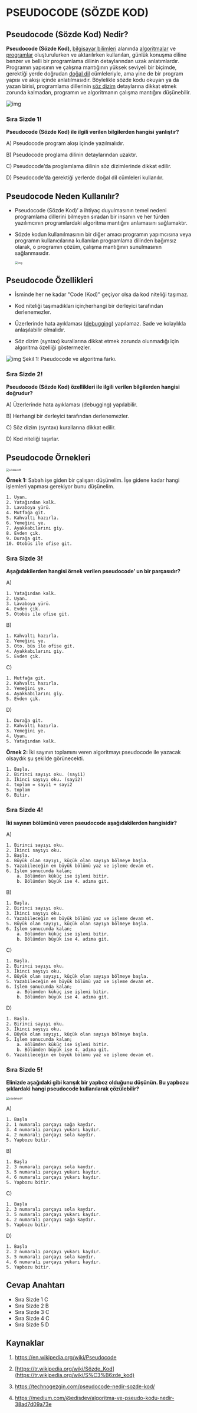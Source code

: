 # PSEUDOCODE (SÖZDE KOD)



## Pseudocode (Sözde Kod) Nedir?

   **Pseudocode (Sözde Kod)**, [bilgisayar bilimleri](https://tr.wikipedia.org/wiki/Bilgisayar_bilimleri) alanında [algoritmalar](https://tr.wikipedia.org/wiki/Algoritma) ve [programlar](https://tr.wikipedia.org/wiki/Program) oluşturulurken ve aktarılırken kullanılan, günlük konuşma diline benzer ve belli bir programlama dilinin detaylarından uzak anlatımlardır. Programın yapısının ve çalışma mantığının yüksek seviyeli bir biçimde, gerektiği yerde doğrudan [doğal dil](https://tr.wikipedia.org/wiki/Doğal_dil) cümleleriyle, ama yine de bir program yapısı ve akışı içinde anlatılmasıdır. Böylelikle sözde kodu okuyan ya da yazan birisi, programlama dillerinin [söz dizim](https://tr.wikipedia.org/wiki/Sözdizim) detaylarına dikkat etmek zorunda kalmadan, programın ve algoritmanın çalışma mantığını düşünebilir.



![img](figures/sözdekod1.jpg)	





### Sıra Sizde 1! 

**Pseudocode (Sözde Kod) ile ilgili verilen bilgilerden hangisi** **yanlıştır?**

A) Pseudocode program akışı içinde yazılmalıdır.

B) Pseudocode proglama dilinin detaylarından uzaktır.

C) Pseudocode’da proglamlama dilinin söz dizimlerinde dikkat edilir.

D) Pseudocode’da gerektiği yerlerde doğal dil cümleleri kullanılır.



## Pseudocode Neden Kullanılır?

* Pseudocode (Sözde Kod)’ a ihtiyaç duyulmasının temel nedeni programlama dillerini bilmeyen sıradan bir insanın ve her türden yazılımcının programlardaki algoritma mantığını anlamasını sağlamaktır.

* Sözde kodun kullanılmasının bir diğer amacı programın yapımcısına veya programın kullanıcılarına kullanılan programlama dilinden bağımsız olarak, o programın çözüm, çalışma mantığının sunulmasının sağlanmasıdır.

  

  <img src="figures/sözdekod2.jpg" alt="img" style="zoom:50%;" />
  
  



## Pseudocode Özellikleri

* İsminde her ne kadar "Code (Kod)" geçiyor olsa da kod niteliği taşımaz.

* Kod niteliği taşımadıkları için;herhangi bir derleyici tarafından derlenemezler.

* Üzerlerinde hata ayıklaması ([debugging](https://searchsoftwarequality.techtarget.com/definition/debugging)) yapılamaz. Sade ve kolaylıkla anlaşılabilir olmalıdır.

* Söz dizim (syntax) kurallarına dikkat etmek zorunda olunmadığı için algoritma özelliği göstermezler.

  

![img](figures/sözdekod3.jpg) Şekil 1: Pseudocode ve algoritma farkı.



### Sıra Sizde 2!

**Pseudocode (Sözde Kod) özellikleri ile ilgili verilen bilgilerden hangisi** **doğrudur?**

A) Üzerlerinde hata ayıklaması (debugging) yapılabilir.

B) Herhangi bir derleyici tarafından derlenemezler.

C) Söz dizim (syntax) kurallarına dikkat edilir.

D) Kod niteliği taşırlar.



## Pseudocode Örnekleri 

<img src="figures\södekod5.gif" alt="södekod5" style="zoom:50%;" />



**Örnek 1:** Sabah işe giden bir çalışanı düşünelim. İşe gidene kadar hangi işlemleri yapması gerekiyor bunu düşünelim.

```pseudocode
1. Uyan.
2. Yatağından kalk.
3. Lavaboya yürü.
4. Mutfağa git.
5. Kahvaltı hazırla.
6. Yemeğini ye.
7. Ayakkabılarını giy.
8. Evden çık.
9. Durağa git.
10. Otobüs ile ofise git.
```



### Sıra Sizde 3!

**Aşağıdakilerden hangisi örnek verilen pseudocode’ un bir parçasıdır?**

A)

``` pseudocode
1. Yatağından kalk.
2. Uyan.
3. Lavaboya yürü.
4. Evden çık.
5. Otobüs ile ofise git.
```

B)

```pseudocode
1. Kahvaltı hazırla.
2. Yemeğini ye.
3. Oto. büs ile ofise git.
4. Ayakkabılarını giy.
5. Evden çık.
```

C)

```pseudocode
1. Mutfağa git.
2. Kahvaltı hazırla.
3. Yemeğini ye.
4. Ayakkabılarını giy.
5. Evden çık.
```

D)

```pseudocode
1. Durağa git.
2. Kahvaltı hazırla.
3. Yemeğini ye.
4. Uyan.
5. Yatağından kalk.
```



**Örnek 2:** İki sayının toplamını veren algoritmayı pseudocode ile yazacak olsaydık şu şekilde görünecekti.

```pseudocode
1. Başla.
2. Birinci sayıyı oku. (sayi1)
3. İkinci sayıyı oku. (sayi2)
4. toplam = sayi1 + sayi2
5. toplam
6. Bitir.
```



### Sıra Sizde 4!

**İki sayının bölümünü veren pseudocode aşağıdakilerden hangisidir?**

A)

```pseudocode
1. Birinci sayıyı oku.
2. İkinci sayıyı oku.
3. Başla.
4. Büyük olan sayıyı, küçük olan sayıya bölmeye başla.
5. Yazabileceğin en büyük bölümü yaz ve işleme devam et.
6. İşlem sonucunda kalan;
	a. Bölümden küküç ise işlemi bitir.
	b. Bölümden büyük ise 4. adıma git.
```

B)

```
1. Başla.
2. Birinci sayıyı oku.
3. İkinci sayıyı oku.
4. Yazabileceğin en büyük bölümü yaz ve işleme devam et.
5. Büyük olan sayıyı, küçük olan sayıya bölmeye başla.
6. İşlem sonucunda kalan;
	a. Bölümden küküç ise işlemi bitir.
	b. Bölümden büyük ise 4. adıma git.
```

C)

~~~pseudocode
1. Başla.
2. Birinci sayıyı oku.
3. İkinci sayıyı oku.
4. Büyük olan sayıyı, küçük olan sayıya bölmeye başla.
5. Yazabileceğin en büyük bölümü yaz ve işleme devam et.
6. İşlem sonucunda kalan;
	a. Bölümden küküç ise işlemi bitir.
	b. Bölümden büyük ise 4. adıma git.
~~~

D)

~~~pseudocode
1. Başla.
2. Birinci sayıyı oku.
3. İkinci sayıyı oku.
4. Büyük olan sayıyı, küçük olan sayıya bölmeye başla.
5. İşlem sonucunda kalan;
	a. Bölümden küküç ise işlemi bitir.
	b. Bölümden büyük ise 4. adıma git.
6. Yazabileceğin en büyük bölümü yaz ve işleme devam et.	
~~~



### Sıra Sizde 5!

**Elinizde aşağıdaki gibi karışık bir yapboz olduğunu düşünün. Bu yapbozu şıklardaki hangi pseudocode kullanılarak çözülebilir?**

<img src="figures\sözdekod4.jpg" alt="sözdekod4" style="zoom:50%;" />

A)

~~~pseudocode
1. Başla
2. 1 numaralı parçayı sağa kaydır.
3. 4 numaralı parçayı yukarı kaydır.
4. 2 numaralı parçayı sola kaydır.
5. Yapbozu bitir.
~~~

B)

~~~pseudocode
1. Başla
2. 3 numaralı parçayı sola kaydır.
3. 5 numaralı parçayı yukarı kaydır.
4. 6 numaralı parçayı yukarı kaydır.
5. Yapbozu bitir.
~~~

C)

~~~pseudocode
1. Başla
2. 3 numaralı parçayı sola kaydır.
3. 5 numaralı parçayı yukarı kaydır.
4. 2 numaralı parçayı sağa kaydır.
5. Yapbozu bitir.
~~~

D)

~~~pseudocode
1. Başla
2. 2 numaralı parçayı yukarı kaydır.
3. 5 numaralı parçayı sola kaydır.
4. 6 numaralı parçayı yukarı kaydır.
5. Yapbozu bitir.
~~~



## Cevap Anahtarı

* Sıra Sizde 1  C
* Sıra Sizde 2  B
* Sıra Sizde 3  C
* Sıra Sizde 4  C
* Sıra Sizde 5  D



## Kaynaklar

1.  https://en.wikipedia.org/wiki/Pseudocode

2.  [https://tr.wikipedia.org/wiki/Sözde_Kod](https://tr.wikipedia.org/wiki/S%C3%B6zde_kod)

3. https://technogezgin.com/pseudocode-nedir-sozde-kod/

4. https://medium.com/@edisdev/algoritma-ve-pseudo-kodu-nedir-38ad7d09a73e

   ​                                                                                       

